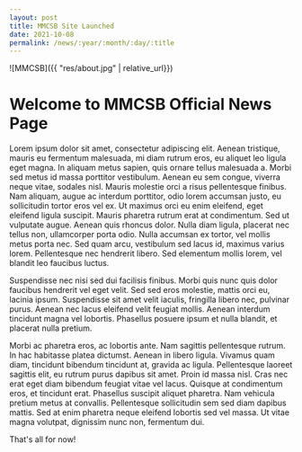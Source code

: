 ```yaml
---
layout: post
title: MMCSB Site Launched
date: 2021-10-08
permalink: /news/:year/:month/:day/:title
---
```


![MMCSB]({{ "res/about.jpg" | relative_url}})

# Welcome to MMCSB Official News Page

Lorem ipsum dolor sit amet, consectetur adipiscing elit. Aenean tristique, mauris eu fermentum malesuada, mi diam rutrum eros, eu aliquet leo ligula eget magna. In aliquam metus sapien, quis ornare tellus malesuada a. Morbi sed metus id massa porttitor vestibulum. Aenean eu sem congue, viverra neque vitae, sodales nisl. Mauris molestie orci a risus pellentesque finibus. Nam aliquam, augue ac interdum porttitor, odio lorem accumsan justo, eu sollicitudin tortor eros vel ex. Ut maximus orci eu enim eleifend, eget eleifend ligula suscipit. Mauris pharetra rutrum erat at condimentum. Sed ut vulputate augue. Aenean quis rhoncus dolor. Nulla diam ligula, placerat nec tellus non, ullamcorper porta odio. Nulla accumsan ex tortor, vel mollis metus porta nec. Sed quam arcu, vestibulum sed lacus id, maximus varius lorem. Pellentesque nec hendrerit libero. Sed elementum mollis lorem, vel blandit leo faucibus luctus.

Suspendisse nec nisi sed dui facilisis finibus. Morbi quis nunc quis dolor faucibus hendrerit vel eget velit. Sed sed eros molestie, mattis orci eu, lacinia ipsum. Suspendisse sit amet velit iaculis, fringilla libero nec, pulvinar purus. Aenean nec lacus eleifend velit feugiat mollis. Aenean interdum tincidunt magna vel lobortis. Phasellus posuere ipsum et nulla blandit, et placerat nulla pretium.

Morbi ac pharetra eros, ac lobortis ante. Nam sagittis pellentesque rutrum. In hac habitasse platea dictumst. Aenean in libero ligula. Vivamus quam diam, tincidunt bibendum tincidunt at, gravida ac ligula. Pellentesque laoreet sagittis elit, eu rutrum purus dapibus sit amet. Proin id massa nisl. Cras nec erat eget diam bibendum feugiat vitae vel lacus. Quisque at condimentum eros, et tincidunt erat. Phasellus suscipit aliquet pharetra. Nam vehicula pretium metus at convallis. Pellentesque sollicitudin sem sed diam dapibus mattis. Sed at enim pharetra neque eleifend lobortis sed vel massa. Ut vitae magna volutpat, dignissim nunc non, fermentum dui.

That's all for now!